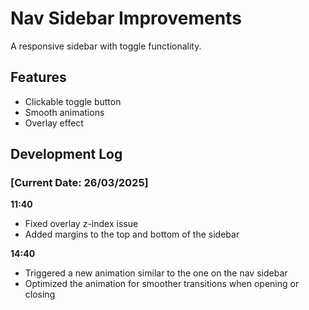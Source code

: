 # Nav Sidebar Improvements

A responsive sidebar with toggle functionality.

## Features
- Clickable toggle button
- Smooth animations
- Overlay effect 

## Development Log

### [Current Date: 26/03/2025]

**11:40**  
- Fixed overlay z-index issue
- Added margins to the top and bottom of the sidebar

**14:40**  
- Triggered a new animation similar to the one on the nav sidebar
- Optimized the animation for smoother transitions when opening or closing